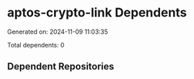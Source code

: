 # aptos-crypto-link Dependents

Generated on: 2024-11-09 11:03:35

Total dependents: 0

## Dependent Repositories

